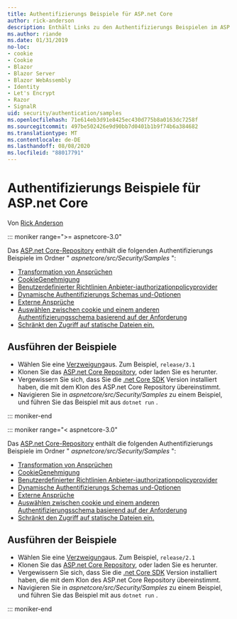 ```yaml
---
title: Authentifizierungs Beispiele für ASP.net Core
author: rick-anderson
description: Enthält Links zu den Authentifizierungs Beispielen im ASP.net Core Repository.
ms.author: riande
ms.date: 01/31/2019
no-loc:
- cookie
- Cookie
- Blazor
- Blazor Server
- Blazor WebAssembly
- Identity
- Let's Encrypt
- Razor
- SignalR
uid: security/authentication/samples
ms.openlocfilehash: 71e614eb3d91e8425ec430d775b8a0163dc7258f
ms.sourcegitcommit: 497be502426e9d90bb7d0401b1b9f74b6a384682
ms.translationtype: MT
ms.contentlocale: de-DE
ms.lasthandoff: 08/08/2020
ms.locfileid: "88017791"
---
```

# <a name="authentication-samples-for-aspnet-core"></a>Authentifizierungs Beispiele für ASP.net Core

Von [Rick Anderson](https://twitter.com/RickAndMSFT)

::: moniker range=">= aspnetcore-3.0"

Das [ASP.net Core-Repository](https://github.com/dotnet/AspNetCore) enthält die folgenden Authentifizierungs Beispiele im Ordner " *aspnetcore/src/Security/Samples* ":

* [Transformation von Ansprüchen](https://github.com/dotnet/AspNetCore/tree/release/3.1/src/Security/samples/ClaimsTransformation)
* [CookieGenehmigung](https://github.com/dotnet/AspNetCore/tree/release/3.1/src/Security/samples/Cookies)
* [Benutzerdefinierter Richtlinien Anbieter-iauthorizationpolicyprovider](https://github.com/dotnet/AspNetCore/tree/release/3.1/src/Security/samples/CustomPolicyProvider)
* [Dynamische Authentifizierungs Schemas und-Optionen](https://github.com/dotnet/AspNetCore/tree/release/3.1/src/Security/samples/DynamicSchemes)
* [Externe Ansprüche](https://github.com/dotnet/AspNetCore/tree/release/3.1/src/Security/samples/Identity.ExternalClaims)
* [Auswählen zwischen cookie und einem anderen Authentifizierungsschema basierend auf der Anforderung](https://github.com/dotnet/AspNetCore/tree/release/3.1/src/Security/samples/PathSchemeSelection)
* [Schränkt den Zugriff auf statische Dateien ein.](https://github.com/dotnet/AspNetCore/tree/release/3.1/src/Security/samples/StaticFilesAuth)

## <a name="run-the-samples"></a>Ausführen der Beispiele

* Wählen Sie eine [Verzweigung](https://github.com/dotnet/AspNetCore)aus. Zum Beispiel, `release/3.1`
* Klonen Sie das [ASP.net Core Repository](https://github.com/dotnet/AspNetCore), oder laden Sie es herunter.
* Vergewissern Sie sich, dass Sie die [.net Core SDK](https://dotnet.microsoft.com/download/dotnet-core) Version installiert haben, die mit dem Klon des ASP.net Core Repository übereinstimmt.
* Navigieren Sie in *aspnetcore/src/Security/Samples* zu einem Beispiel, und führen Sie das Beispiel mit aus `dotnet run` .

::: moniker-end

::: moniker range="< aspnetcore-3.0"

Das [ASP.net Core-Repository](https://github.com/dotnet/AspNetCore) enthält die folgenden Authentifizierungs Beispiele im Ordner " *aspnetcore/src/Security/Samples* ":

* [Transformation von Ansprüchen](https://github.com/dotnet/AspNetCore/tree/release/2.1/src/Security/samples/ClaimsTransformation)
* [CookieGenehmigung](https://github.com/dotnet/AspNetCore/tree/release/2.1/src/Security/samples/Cookies)
* [Benutzerdefinierter Richtlinien Anbieter-iauthorizationpolicyprovider](https://github.com/dotnet/AspNetCore/tree/2.1.3/src/Security/samples/CustomPolicyProvider)
* [Dynamische Authentifizierungs Schemas und-Optionen](https://github.com/dotnet/AspNetCore/tree/release/2.1/src/Security/samples/DynamicSchemes)
* [Externe Ansprüche](https://github.com/dotnet/AspNetCore/tree/release/2.1/src/Security/samples/Identity.ExternalClaims)
* [Auswählen zwischen cookie und einem anderen Authentifizierungsschema basierend auf der Anforderung](https://github.com/dotnet/AspNetCore/tree/release/2.1/src/Security/samples/PathSchemeSelection)
* [Schränkt den Zugriff auf statische Dateien ein.](https://github.com/dotnet/AspNetCore/tree/2.1.3/src/Security/samples/StaticFilesAuth)

## <a name="run-the-samples"></a>Ausführen der Beispiele

* Wählen Sie eine [Verzweigung](https://github.com/dotnet/AspNetCore)aus. Zum Beispiel, `release/2.1`
* Klonen Sie das [ASP.net Core Repository](https://github.com/dotnet/AspNetCore), oder laden Sie es herunter.
* Vergewissern Sie sich, dass Sie die [.net Core SDK](https://dotnet.microsoft.com/download/dotnet-core) Version installiert haben, die mit dem Klon des ASP.net Core Repository übereinstimmt.
* Navigieren Sie in *aspnetcore/src/Security/Samples* zu einem Beispiel, und führen Sie das Beispiel mit aus `dotnet run` .

::: moniker-end
